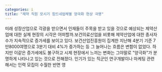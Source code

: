 ```yaml
---
categories: i
title: "제약 직원 모시기 힘드네업체별 양극화 현상 극명"
---
```

미래 성장산업으로 각광을 받으면서 인재들이 주목을 받고 있을 것으로 예상되는 제약산업에 대한 실제 현장의 시각은 어떠할까.보건의료산업을 비롯해 제약산업에 대한 종사자수가 지속적으로 증가세를 보이고 있다. 보건산업진흥원이 집계한 지난해 4분기 기준 7만8000여명으로 3분기 대비 4%가 증가하는 등 그 늘어나는 흐름은 변함이 없었다. 하지만 이같은 증가세에도 불구하고 시제 현장에서 느끼는 변화는 그야말로 "양극화"가 분명하게 나타나고 있는 것으로 전해졌다. 인기가 있는 직군인 연구개발이나 마케팅 관련해서는 인력 모집이 수월한 반면 영